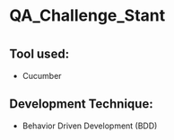 <h1>QA_Challenge_Stant<h1>
  
## Tool used:
  
+ Cucumber 
  
## Development Technique:
  
+ Behavior Driven Development (BDD)
